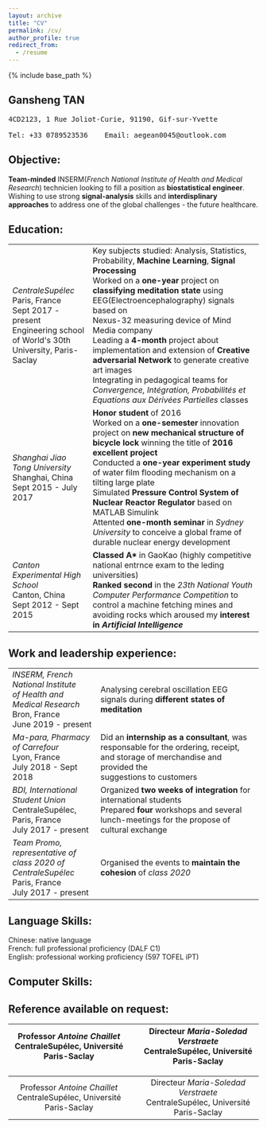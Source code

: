 ```yaml
---
layout: archive
title: "CV"
permalink: /cv/
author_profile: true
redirect_from:
  - /resume
---
```


{% include base_path %}

## Gansheng TAN 
<pre>
4CD2123, 1 Rue Joliot-Curie, 91190, Gif-sur-Yvette <br>
Tel: +33 0789523536    Email: aegean0045@outlook.com 
</pre>

## Objective:
**Team-minded** INSERM(*French National Institute of Health and Medical Research*) technicien looking to fill a position as **biostatistical engineer**. Wishing to use strong **signal-analysis** skills and **interdisplinary approaches** to address one of the global challenges - the future healthcare.

## Education:

<table border="0">
 <tr>
    <td><i>CentraleSupélec</i><br>
        Paris, France<br>
        Sept 2017 - present<br>
        Engineering school of World's 30th <br>
        University, Paris-Saclay
   </td>
    <td>
      Key subjects studied: Analysis, Statistics, Probability, <b>Machine Learning</b>, <b>Signal Processing</b><br>
      Worked on a <b>one-year</b> project on <b>classifying meditation state</b> using EEG(Electroencephalography) signals based on<br>
      Nexus-32 measuring device of Mind Media company<br>
      Leading a <b>4-month</b> project about implementation and extension of <b>Creative adversarial Network</b> to generate creative<br>
      art images <br>
      Integrating in pedagogical teams for <i>Convergence, Intégration, Probabilités et Equations aux Dérivées Partielles</i> classes
   </td>
 </tr>
  
 <tr>
    <td><i>Shanghai Jiao Tong University</i><br>
        Shanghai, China<br>
        Sept 2015 - July 2017
   </td> 
  <td>
    <b>Honor student</b> of 2016<br>
    Worked on a <b>one-semester</b> innovation project on <b>new mechanical structure of bicycle lock </b>winning the title of <b>2016<br>
    excellent project</b><br>
    Conducted a <b>one-year experiment study</b> of water film flooding mechanism on a tilting large plate<br>
    Simulated <b>Pressure Control System of Nuclear Reactor Regulator</b> based on MATLAB Simulink<br>
    Attented <b>one-month seminar</b> in <i>Sydney University</i> to conceive a global frame of durable nuclear energy development    
  </td>
 </tr>
 
 <tr>
  <td>
    <i>Canton Experimental High School</i><br>
    Canton, China<BR>
    Sept 2012 - Sept 2015
    </td>
  <td>
    <b>Classed A*</b> in GaoKao (highly competitive national entrnce exam to the leding universities)<br>
    <b>Ranked second</b> in the <i>23th National Youth Computer Performance Competition</i> to control a machine fetching mines and<br>
    avoiding rocks which aroused my <b>interest in <i>Artificial Intelligence</i></b>
    </td>
  </tr>
 
</table>


## Work and leadership experience:
<table border="0">
 
 <tr>
    <td>
      <i>INSERM, French National Institute <br>
      of Health and Medical Research</i><br>
      Bron, France<br>
      June 2019 - present
   </td>
    <td>
      Analysing cerebral oscillation EEG signals during <b>different states of meditation</b>
   </td>
 </tr>
 
 <tr>
    <td><i>Ma-para, Pharmacy of Carrefour</i><br>
        Lyon, France<br>
        July 2018 - Sept 2018
   </td>
    <td>
      Did an <b>internship as a consultant</b>, was responsable for the ordering, receipt, and storage of merchandise and provided the<br>
      suggestions to customers
   </td>
 </tr>
  
 <tr>
    <td><i>BDI, International Student Union</i><br>
        CentraleSupélec, Paris, France<br>
        July 2017 - present
   </td> 
  <td>
    Organized <b>two weeks of integration</b> for international students<br>
    Prepared <b>four</b> workshops and several lunch-meetings for the propose of cultural exchange   
  </td>
 </tr>
 
 <tr>
    <td><i>Team Promo, representative of <br>
      class 2020 of CentraleSupélec </i><br>
        Paris, France<br>
        July 2017 - present
   </td> 
  <td>
    Organised the events to <b>maintain the cohesion</b> of <i>class 2020</i><br>
  </td>
 </tr>
 </table>
  
## Language Skills:
Chinese: native language<br>
French: full professional proficiency (DALF C1)<br>
English: professional working proficiency (597 TOFEL iPT)<br>

## Computer Skills:


## Reference available on request:
|Professor *Antoine Chaillet*<!-- .element: style="text-align:center;" --><br>CentraleSupélec, Université Paris-Saclay<!-- .element: style="text-align:center;" -->| |Directeur *Maria-Soledad Verstraete*<!-- .element: style="text-align:center;" --><br>CentraleSupélec, Université Paris-Saclay<!-- .element: style="text-align:center;" -->|
|-----------------------------------------|-----------------|-----------------------------------|

| | | |
| :-: |--| :-: |
|Professor *Antoine Chaillet*<br>CentraleSupélec, Université Paris-Saclay|                   |Directeur *Maria-Soledad Verstraete*<br>CentraleSupélec, Université Paris-Saclay|




